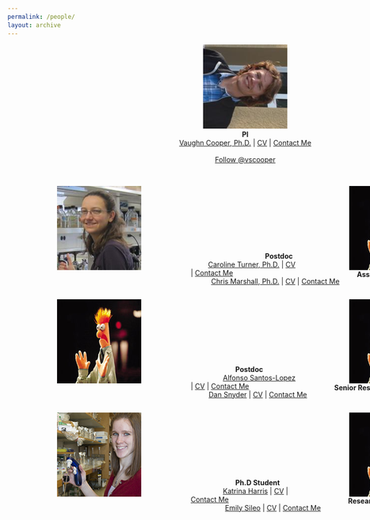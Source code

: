 ```yaml
---
permalink: /people/
layout: archive
---
```

  <style>
      .left_indent { margin-left: 150px; }
      .right_indent { margin-right: 50px; float: right; }
      .left_indent_people { margin-left: 35px; }
      .right_indent_people { margin-right: 35px; float: right; }
      .dan_snyder { margin-left: 65px; }
      .dan_snyder_name { margin-left: 90px }
      .katrina_harris { margin-right: 55px; float: right; }
      .katrina_harris_name { margin-right: 130px; float: right; }
      #wrapper {margin-left:auto; margin-right:auto; width:960px; }
  </style>
<div id="wrapper">  
  <p align="center">
    <img src="/images/CooperHeadshot.jpeg" />
    <br>
    <b>PI</b>
    <br>
    <a href="/cooper-bio">Vaughn Cooper, Ph.D.</a> |
    <a href="/cv/">CV</a> |
    <a href="mailto:vaughn.cooper@pitt.edu">Contact Me</a><br><br>
    <a href="https://twitter.com/vscooper" class="twitter-follow-button" data-show-count="false">Follow @vscooper</a><script async src="//platform.twitter.com/widgets.js" charset="utf-8"></script>
  </p>
  <br>


  <p>
    <img src="/images/turner.jpeg.jpg" align="left" hspace="100">
    <img src="/images/beakerhands.jpg" align="right" hspace="100">
  </p>
  <br><br><br><br><br><br><br>

  <p> 
    <span class="left_indent"><b>Postdoc</b></span>
    <span class="right_indent"><b>Assisstant Reseach Professor</b></span>
    <br>
    <span class="left_indent_people">
      <a href="/people/CarolineTurer.md/">Caroline Turner, Ph.D.</a> | 
      <a href="#">CV</a> |
      <a href="mailto:cbt12@pitt.edu">Contact Me</a>
    </span>
    <span class="right_indent_people">
      <a href="/people/ChrisMarshall.md/">Chris Marshall, Ph.D.</a> |
      <a href="#">CV</a> |
      <a href="mailto:cmarshall@pitt.edu">Contact Me</a>
    </span>
  </p>
  
 <br>
   <p>
    <img src="/images/beakerhands.jpg" align="left" hspace="100">
    <img src="/images/beakerhands.jpg" align="right" hspace="100">
  </p>
  <br><br><br><br><br><br><br>

  <p> 
    <span class="dan_snyder_name"><b>Postdoc</b></span>
    <span class="katrina_harris_name"><b>Senior Research Spealist</b></span>
    <br>
    <span class="dan_snyder">
      <a href="/people/DanSnyder.md/">Alfonso Santos-Lopez</a> | 
      <a href="#">CV</a> |
      <a href="#">Contact Me</a>
    </span>
    <span class="katrina_harris">
      <a href="/people/DanSnyder.md/">Dan Snyder</a> | 
      <a href="#">CV</a> |
      <a href="mailto:djs150@pitt.edu">Contact Me</a>
    </span>
  </p>
  
  <br>
   <p>
    <img src="/images/kat.jpg" align="left" hspace="100">
    <img src="/images/beakerhands.jpg" align="right" hspace="100">
  </p>
  <br><br><br><br><br><br><br>

  <p> 
    <span class="dan_snyder_name"><b>Ph.D Student</b></span>
    <span class="katrina_harris_name"><b>Research Technician </b></span>
    <br>
    <span class="dan_snyder">
      <a href="/people/KatrinaHarris.md/">Katrina Harris</a> |
      <a href="#">CV</a> |
      <a href="mailto:katrina.harris@pitt.edu">Contact Me</a>
    </span>
    <span class="katrina_harris">
      <a href="/people/KatrinaHarris.md/">Emily Sileo</a> |
      <a href="#">CV</a> |
      <a href="mailto:ems249@pitt.edu">Contact Me</a>
    </span>
  </p>
  
</div>

